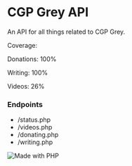 # CGP Grey API
An API for all things related to CGP Grey.

Coverage:

Donations: 100%

Writing: 100%

Videos: 26%

### Endpoints
<ul>
	<li>/status.php</li>
	<li>/videos.php</li>
	<li>/donating.php</li>
	<li>/writing.php</li>
</ul>


![Made with PHP](https://img.shields.io/badge/Made%20with-PHP-blueviolet)
